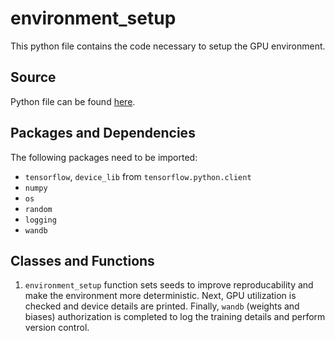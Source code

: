 # environment_setup
This python file contains the code necessary to setup the GPU environment.

## Source
Python file can be found [here](https://github.com/Future-AI-Laboratory/vision-api/blob/review_sayan/Utilities/environment_setup.py).

## Packages and Dependencies
The following packages need to be imported:
+ `tensorflow`, `device_lib` from `tensorflow.python.client`
+ `numpy`
+ `os`
+ `random`
+ `logging`
+ `wandb`

## Classes and Functions
1. `environment_setup` function sets seeds to improve reproducability and make the environment more deterministic. Next, GPU utilization is checked and device details are printed. Finally, `wandb` (weights and biases) authorization is completed to log the training details and perform version control.
